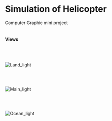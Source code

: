 # Simulation of Helicopter
 Computer Graphic mini project
<br></br>
<h4>Views</h4>
<br></br>



![Land_light](https://user-images.githubusercontent.com/129674323/230136998-e2a229dd-61a2-4ef2-b871-72a60284fead.JPG)


<br></br>



![Main_light](https://user-images.githubusercontent.com/129674323/230137039-40233c67-b645-4af7-9574-359ed87c485c.JPG)


<br></br>



![Ocean_light](https://user-images.githubusercontent.com/129674323/230137734-1f4e54ee-313d-4f8f-984c-bb8fef3d0f03.JPG)

